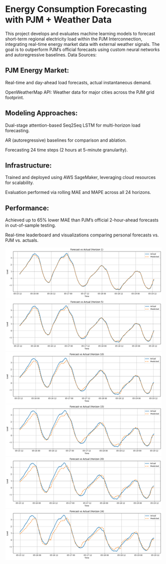 # Energy Consumption Forecasting with PJM + Weather Data

This project develops and evaluates machine learning models to forecast short-term regional electricity load within the PJM Interconnection, integrating real-time energy market data with external weather signals. The goal is to outperform PJM’s official forecasts using custom neural networks and autoregressive baselines.
Data Sources:

## PJM Energy Market: 
Real-time and day-ahead load forecasts, actual instantaneous demand.

OpenWeatherMap API: Weather data for major cities across the PJM grid footprint.

## Modeling Approaches:

Dual-stage attention-based Seq2Seq LSTM for multi-horizon load forecasting.

AR (autoregressive) baselines for comparison and ablation.

Forecasting 24 time steps (2 hours at 5-minute granularity).

## Infrastructure:

Trained and deployed using AWS SageMaker, leveraging cloud resources for scalability.

Evaluation performed via rolling MAE and MAPE across all 24 horizons.

## Performance:

Achieved up to 65% lower MAE than PJM’s official 2-hour-ahead forecasts in out-of-sample testing.


Real-time leaderboard and visualizations comparing personal forecasts vs. PJM vs. actuals.

![Alt text](images/horizon1.png)
![Alt text](images/horizon5.png)
![Alt text](images/horizon10.png)
![Alt text](images/horizon15.png)
![Alt text](images/horizon20.png)
![Alt text](images/horizon24.png)